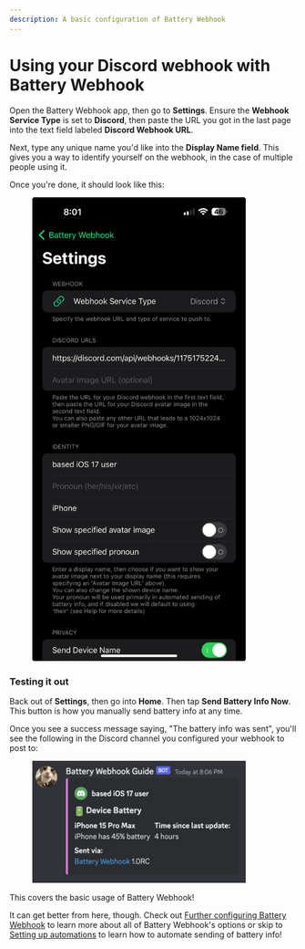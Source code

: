 ```yaml
---
description: A basic configuration of Battery Webhook
---
```


# Using your Discord webhook with Battery Webhook

Open the Battery Webhook app, then go to **Settings**. Ensure the **Webhook Service Type** is set to **Discord**, then paste the URL you got in the last page into the text field labeled **Discord Webhook URL**.&#x20;

Next, type any unique name you'd like into the **Display Name field**. This gives you a way to identify yourself on the webhook, in the case of multiple people using it.

Once you're done, it should look like this:

<figure><img src="../../../.gitbook/assets/image (2).png" alt="" width="375"><figcaption></figcaption></figure>

### Testing it out

Back out of **Settings**, then go into **Home**. Then tap **Send Battery Info Now**. This button is how you manually send battery info at any time.

Once you see a success message saying, "The battery info was sent", you'll see the following in the Discord channel you configured your webhook to post to:

<figure><img src="../../../.gitbook/assets/image (10).png" alt="" width="375"><figcaption></figcaption></figure>

This covers the basic usage of Battery Webhook!

It can get better from here, though. Check out [Further configuring Battery Webhook](further-configuring-battery-webhook.md) to learn more about all of Battery Webhook's options or skip to [Setting up automations](setting-up-automations.md) to learn how to automate sending of battery info!
